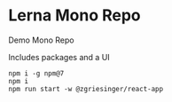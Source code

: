 # Lerna Mono Repo

Demo Mono Repo

Includes packages and a UI

```
npm i -g npm@7
npm i
npm run start -w @zgriesinger/react-app
```
